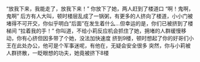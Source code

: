 “放我下来，我能走了，放我下来！”
你放下了她，两人赶到了楼道口
“啊！鬼啊，鬼啊”
后方有人大叫，顿时楼层乱成了一锅粥，有更多的人挤向了楼道，小小门被堵得不可开交，你似乎明白“后面”在发生着什么...但幸运的是，你们已被挤到了楼梯间
“拉着我的手！”
你叫道，不给小莉反应机会抓住了她，拥堵的人群缓慢移动，你有心挤但因多带了个她，没法加快速度
挤到9楼，顿时想起了你的好哥们小王在此处办公，他可是个军事迷呢，有他在，无疑会安全很多
突然，你与小莉被人群挤散，一眨眼想的功夫，她竟被挤下8楼
